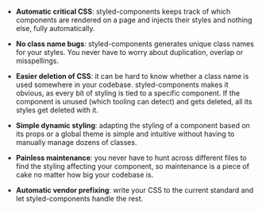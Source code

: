 -   **Automatic critical CSS**: styled-components keeps track of which components are rendered on a page and injects their styles and nothing else, fully automatically. 

-   **No class name bugs**: styled-components generates unique class names for your styles. You never have to worry about duplication, overlap or misspellings.
 
-   **Easier deletion of CSS**: it can be hard to know whether a class name is used somewhere in your codebase. styled-components makes it obvious, as every bit of styling is tied to a specific component. If the component is unused (which tooling can detect) and gets deleted, all its styles get deleted with it.
 
-   **Simple dynamic styling**: adapting the styling of a component based on its props or a global theme is simple and intuitive without having to manually manage dozens of classes.

-   **Painless maintenance**: you never have to hunt across different files to find the styling affecting your component, so maintenance is a piece of cake no matter how big your codebase is.

-   **Automatic vendor prefixing**: write your CSS to the current standard and let styled-components handle the rest.